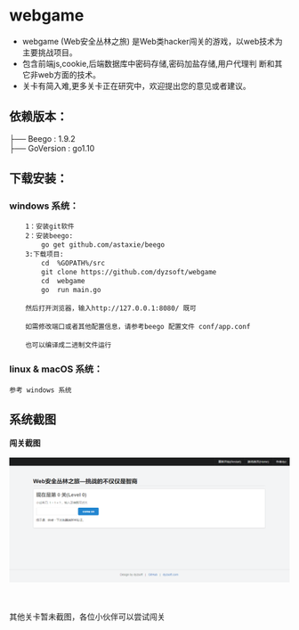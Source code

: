 # webgame

* webgame (Web安全丛林之旅) 是Web类hacker闯关的游戏，以web技术为主要挑战项目。
* 包含前端js,cookie,后端数据库中密码存储,密码加盐存储,用户代理判 断和其它非web方面的技术。
* 关卡有简入难,更多关卡正在研究中，欢迎提出您的意见或者建议。


## 依赖版本：
 ├── Beego     : 1.9.2 <br>
 ├── GoVersion : go1.10

## 下载安装：

### windows 系统：
```
    1：安装git软件
    2：安装beego:
        go get github.com/astaxie/beego
    3:下载项目:
        cd  %GOPATH%/src
        git clone https://github.com/dyzsoft/webgame
        cd  webgame
        go  run main.go

    然后打开浏览器，输入http://127.0.0.1:8080/ 既可

    如需修改端口或者其他配置信息，请参考beego 配置文件 conf/app.conf
    
    也可以编译成二进制文件运行

```

### linux & macOS 系统：
    参考 windows 系统



## 系统截图

   **闯关截图** <br>
   <br>
   ![](assets/1.png) <br>
   <br>
   <br>
   
   其他关卡暂未截图，各位小伙伴可以尝试闯关
